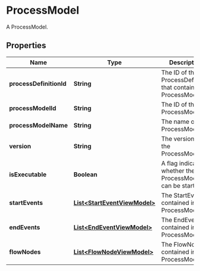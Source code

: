 

# ProcessModel

A ProcessModel.
## Properties

Name | Type | Description | Notes
------------ | ------------- | ------------- | -------------
**processDefinitionId** | **String** | The ID of the ProcessDefinition that contains the ProcessModel. | 
**processModelId** | **String** | The ID of the ProcessModel. | 
**processModelName** | **String** | The name of the ProcessModel. |  [optional]
**version** | **String** | The version of the ProcessModel. |  [optional]
**isExecutable** | **Boolean** | A flag indicating whether the ProcessModel can be started. | 
**startEvents** | [**List&lt;StartEventViewModel&gt;**](StartEventViewModel.md) | The StartEvents contained in the ProcessModel. | 
**endEvents** | [**List&lt;EndEventViewModel&gt;**](EndEventViewModel.md) | The EndEvents contained in the ProcessModel. | 
**flowNodes** | [**List&lt;FlowNodeViewModel&gt;**](FlowNodeViewModel.md) | The FlowNodes contained in the ProcessModel. | 



